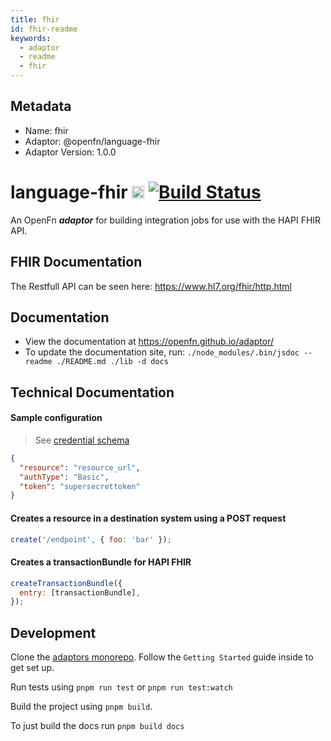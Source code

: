 ```yaml
---
title: fhir
id: fhir-readme
keywords:
  - adaptor
  - readme
  - fhir
---
```

## Metadata
- Name: fhir
- Adaptor: @openfn/language-fhir
- Adaptor Version: 1.0.0
# language-fhir [<img src="https://avatars2.githubusercontent.com/u/9555108?s=200&v=4)" alt="alt text" height="20"/>](https://www.openfn.org) [![Build Status](https://travis-ci.org/OpenFn/language-fhir.svg?branch=master)](https://travis-ci.org/OpenFn/language-fhir)

An OpenFn **_adaptor_** for building integration jobs for use with the HAPI FHIR
API.

## FHIR Documentation

The Restfull API can be seen here: https://www.hl7.org/fhir/http.html

## Documentation

- View the documentation at https://openfn.github.io/adaptor/
- To update the documentation site, run:
  `./node_modules/.bin/jsdoc --readme ./README.md ./lib -d docs`

## Technical Documentation

#### Sample configuration

> See [credential schema ](./credential-schema.json)

```json
{
  "resource": "resource_url",
  "authType": "Basic",
  "token": "supersecrettoken"
}
```

#### Creates a resource in a destination system using a POST request

```js
create('/endpoint', { foo: 'bar' });
```

#### Creates a transactionBundle for HAPI FHIR

```js
createTransactionBundle({
  entry: [transactionBundle],
});
```

## Development

Clone the [adaptors monorepo](https://github.com/OpenFn/adaptors). Follow the
`Getting Started` guide inside to get set up.

Run tests using `pnpm run test` or `pnpm run test:watch`

Build the project using `pnpm build`.

To just build the docs run `pnpm build docs`
